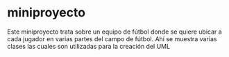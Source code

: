 # miniproyecto
Este miniproyecto trata sobre un equipo de fútbol donde se quiere ubicar a cada jugador en varias partes del campo de fútbol. Ahí se muestra varias clases las cuales son utilizadas para la creación del UML
